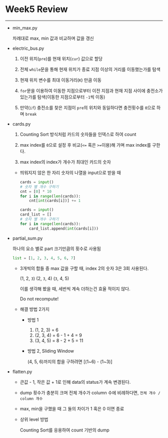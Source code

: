 # Week5 Review

---

- min_max.py

  차례대로 max, min 값과 비교하며 값을 갱신

- electric_bus.py

  1. 이전 위치(`pre`)를 현재 위치(`cur`) 값으로 할당
  2. 전체 `while`문을 통해 현재 위치가 종료 지점 이상의 거리를 이동했는가를 탐색

  2. 현재 위치 변수를 최대 이동거리(`K`) 만큼 이동
  3. `for`문을 이용하여 이동한 지점으로부터 이전 지점과 현재 지점 사이에 충전소가 있는가를 탐색(이동한 지점으로부터 `-1`씩 이동)
  4. 만약(`if`) 충전소를 찾은 지점이 `pre`의 위치와 동일하다면 충전횟수를 `0`으로 하며 `break`

- cards.py

  1. Counting Sort 방식처럼 카드의 숫자들을 인덱스로 하여 count

  2. max index를 `0`으로 설정 후 비교(`<=` 혹은 `>=`이용)해 가며 max index를 구한다.
  3. max index의 index가 개수가 최대인 카드의 숫자

  - 띄워지지 않은 한 자리 숫자의 나열을 input으로 받을 때

    ```python
    cards = input()
    # 숫자 별 개수 구하기
    cnt = [0] * 10
    for i in range(len(cards)):
        cnt[int(cards[i])] += 1
    ```

    ```python
    cards = input()
    card_list = []
    # 숫자 별 개수 구하기
    for i in range(len(cards)):
        card_list.append(int(cards[i]))
    ```

- partial_sum.py

  하나의 요소 별로 part 크기만큼의 횟수로 사용됨

  ```python
  list = [1, 2, 3, 4, 5, 6, 7]
  ```

  - 3개씩의 합들 중 max 값을 구할 때, index 2의 숫자 3은 3회 사용된다.

    (1, 2, `3`) (2, `3`, 4) (`3`, 4, 5)

    이를 생각해 봤을 때, 세번씩 계속 더하는건 효율 적이지 않다.

    Do not recompute!

  - 해결 방법 2가지

    - 방법 1

      1. (1, 2, 3) = 6
      2. (2, 3, 4) = 6 - 1 + 4 = 9
      3. (3, 4, 5) = 8 - 2 + 5 = 11

    - 방법 2, Sliding Window

      (4, 5, 6)까지의 합을 구하려면 [(1~6) - (1~3)]

- flatten.py

  - 큰값 - 1, 작은 값 + 1로 인해 data의 status가 계속 변경된다.

  - dump 횟수가 충분히 크며 전체 개수가 column 수에 비례하다면, `전체 개수 / column 개수`

  - max, min을 구했을 때 그 둘의 차이가 1 혹은 0 이면 종료

  - 상위 level 방법

    Counting Sort를 응용하여 count 기반의 dump